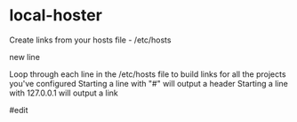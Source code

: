 local-hoster
============

Create links from your hosts file - /etc/hosts

new line

Loop through each line in the /etc/hosts file to build links for all the projects you've configured
Starting a line with "#" will output a header
Starting a line with 127.0.0.1 will output a link

#edit
